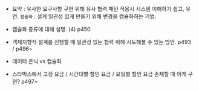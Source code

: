 * 요약 : 유사한 요구사항 구현 위해 유사 협력 패턴 적용시 시스템 이해하기 쉽고, 유연. 
	`캡슐화` : 설계 일관성 있게 만들기 위해 변경을 캡슐화하는 기법.

* 캡슐화 종류에 대해 설명. (4) p450
* 객체지향적 설계를 진행할 때 일관성 있는 협력 위해 시도해볼 수 있는 방안. p493 / p496~
* 데이터 은닉 vs 캡슐화
* 스타벅스에서 고정 요금 / 시간대별 할인 요금 / 요일별 할인 요금 존재할 때 어캐 구현? p497~
